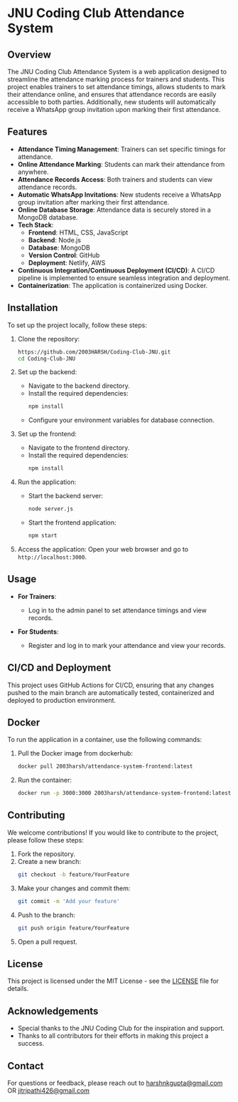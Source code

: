 # JNU Coding Club Attendance System

## Overview
The JNU Coding Club Attendance System is a web application designed to streamline the attendance marking process for trainers and students. This project enables trainers to set attendance timings, allows students to mark their attendance online, and ensures that attendance records are easily accessible to both parties. Additionally, new students will automatically receive a WhatsApp group invitation upon marking their first attendance.

## Features
- **Attendance Timing Management**: Trainers can set specific timings for attendance.
- **Online Attendance Marking**: Students can mark their attendance from anywhere.
- **Attendance Records Access**: Both trainers and students can view attendance records.
- **Automatic WhatsApp Invitations**: New students receive a WhatsApp group invitation after marking their first attendance.
- **Online Database Storage**: Attendance data is securely stored in a MongoDB database.
- **Tech Stack**:
  - **Frontend**: HTML, CSS, JavaScript
  - **Backend**: Node.js
  - **Database**: MongoDB
  - **Version Control**: GitHub
  - **Deployment**: Netlify, AWS
- **Continuous Integration/Continuous Deployment (CI/CD)**: A CI/CD pipeline is implemented to ensure seamless integration and deployment.
- **Containerization**: The application is containerized using Docker.

## Installation

To set up the project locally, follow these steps:

1. Clone the repository:
   ```bash
   https://github.com/2003HARSH/Coding-Club-JNU.git
   cd Coding-Club-JNU
   ```

2. Set up the backend:
   - Navigate to the backend directory.
   - Install the required dependencies:
     ```bash
     npm install
     ```
   - Configure your environment variables for database connection.

3. Set up the frontend:
   - Navigate to the frontend directory.
   - Install the required dependencies:
     ```bash
     npm install
     ```

4. Run the application:
   - Start the backend server:
     ```bash
     node server.js
     ```
   - Start the frontend application:
     ```bash
     npm start
     ```

5. Access the application:
   Open your web browser and go to `http://localhost:3000`.

## Usage

- **For Trainers**:
  - Log in to the admin panel to set attendance timings and view records.

- **For Students**:
  - Register and log in to mark your attendance and view your records.

## CI/CD and Deployment

This project uses GitHub Actions for CI/CD, ensuring that any changes pushed to the main branch are automatically tested, containerized and deployed to production environment.

## Docker

To run the application in a container, use the following commands:

1. Pull the Docker image from dockerhub:
   ```bash
   docker pull 2003harsh/attendance-system-frontend:latest
   ```

2. Run the container:
   ```bash
   docker run -p 3000:3000 2003harsh/attendance-system-frontend:latest
   ```

## Contributing

We welcome contributions! If you would like to contribute to the project, please follow these steps:

1. Fork the repository.
2. Create a new branch:
   ```bash
   git checkout -b feature/YourFeature
   ```
3. Make your changes and commit them:
   ```bash
   git commit -m 'Add your feature'
   ```
4. Push to the branch:
   ```bash
   git push origin feature/YourFeature
   ```
5. Open a pull request.

## License

This project is licensed under the MIT License - see the [LICENSE](LICENSE) file for details.

## Acknowledgements

- Special thanks to the JNU Coding Club for the inspiration and support.
- Thanks to all contributors for their efforts in making this project a success.

## Contact

For questions or feedback, please reach out to [harshnkgupta@gmail.com](mailto:harshnkgupta@gmail.com) OR [jitripathi426@gmail.com](mailto:jitripathi426@gmail.com) 
